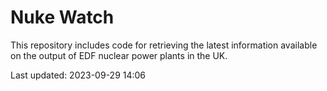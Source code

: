 # Nuke Watch

This repository includes code for retrieving the latest information available on the output of EDF nuclear power plants in the UK.

Last updated: 2023-09-29 14:06